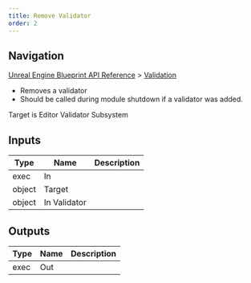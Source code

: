 ```yaml
---
title: Remove Validator
order: 2
---
```

## Navigation

[Unreal Engine Blueprint API Reference](https://dev.epicgames.com/documentation/en-us/unreal-engine/BlueprintAPI) > [Validation](https://dev.epicgames.com/documentation/en-us/unreal-engine/BlueprintAPI/Validation)

- Removes a validator
- Should be called during module shutdown if a validator was added.

Target is Editor Validator Subsystem

## Inputs

| Type | Name | Description |
| --- | --- | --- |
| exec | In |  |
| object | Target |  |
| object | In Validator |  |

## Outputs

| Type | Name | Description |
| --- | --- | --- |
| exec | Out |  |
